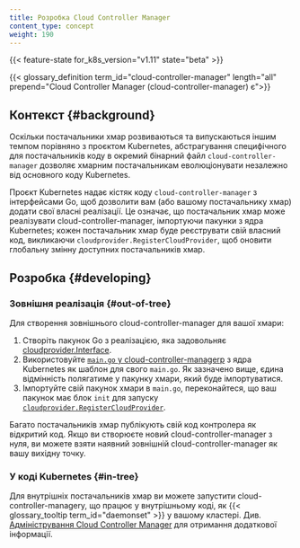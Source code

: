 ```yaml
---
title: Розробка Cloud Controller Manager
content_type: concept
weight: 190
---
```


<!-- overview -->

{{< feature-state for_k8s_version="v1.11" state="beta" >}}

{{< glossary_definition term_id="cloud-controller-manager" length="all" prepend="Cloud Controller Manager (cloud-controller-manager) є">}}

<!-- body -->

## Контекст {#background}

Оскільки постачальники хмар розвиваються та випускаються іншим темпом порівняно з проєктом Kubernetes, абстрагування специфічного для постачальників коду в окремий бінарний файл `cloud-controller-manager` дозволяє хмарним постачальникам еволюціонувати незалежно від основного коду Kubernetes.

Проєкт Kubernetes надає кістяк коду `cloud-controller-manager` з інтерфейсами Go, щоб дозволити вам (або вашому постачальнику хмар) додати свої власні реалізації. Це означає, що постачальник хмар може реалізувати cloud-controller-manager, імпортуючи пакунки з ядра Kubernetes; кожен постачальник хмар буде реєструвати свій власний код, викликаючи `cloudprovider.RegisterCloudProvider`, щоб оновити глобальну змінну доступних постачальників хмар.

## Розробка {#developing}

### Зовнішня реалізація {#out-of-tree}

Для створення зовнішнього cloud-controller-manager для вашої хмари:

1. Створіть пакунок Go з реалізацією, яка задовольняє [cloudprovider.Interface](https://github.com/kubernetes/cloud-provider/blob/master/cloud.go).
2. Використовуйте [`main.go` у cloud-controller-managerр](https://github.com/kubernetes/kubernetes/blob/master/cmd/cloud-controller-manager/main.go) з ядра Kubernetes як шаблон для свого `main.go`. Як зазначено вище, єдина відмінність полягатиме у пакунку хмари, який буде імпортуватися.
3. Імпортуйте свій пакунок хмари в `main.go`, переконайтеся, що ваш пакунок має блок `init` для запуску [`cloudprovider.RegisterCloudProvider`](https://github.com/kubernetes/cloud-provider/blob/master/plugins.go).

Багато постачальників хмар публікують свій код контролера як відкритий код. Якщо ви створюєте новий cloud-controller-manager з нуля, ви можете взяти наявний зовнішній cloud-controller-manager як вашу вихідну точку.

### У коді Kubernetes {#in-tree}

Для внутрішніх постачальників хмар ви можете запустити cloud-controller-managerу, що працює у внутрішньому коді, як {{< glossary_tooltip term_id="daemonset" >}} у вашому кластері. Див. [Адміністрування Cloud Controller Manager](/docs/tasks/administer-cluster/running-cloud-controller/) для отримання додаткової інформації.
